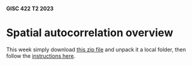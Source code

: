 #### GISC 422 T2 2023
# Spatial autocorrelation overview
This week simply download [this zip file](spatial-autocorrelation.zip?raw=true) and unpack it a local folder, then follow the [instructions here](assignment-spatial-autocorrelation.md).
